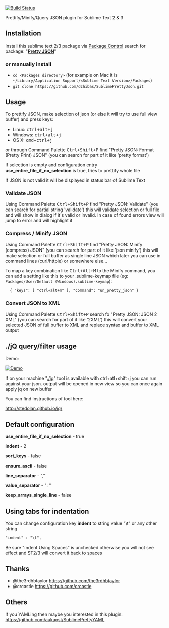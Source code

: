 [![Build Status](https://travis-ci.org/dzhibas/SublimePrettyJson.svg)](https://travis-ci.org/dzhibas/SublimePrettyJson)

Prettify/Minify/Query JSON plugin for Sublime Text 2 & 3

## Installation

Install this sublime text 2/3 package via [Package Control](https://sublime.wbond.net) search for package: "[**Pretty JSON**](https://sublime.wbond.net/packages/Pretty%20JSON)"

### or manually install

- `cd <Packages directory>`   (for example on Mac it is `~/Library/Application Support/<Sublime Text Version>/Packages`)
- `git clone https://github.com/dzhibas/SublimePrettyJson.git`

## Usage

To prettify JSON, make selection of json (or else it will try to use full view buffer) and press keys:

- Linux: <kbd>ctrl+alt+j</kbd>
- Windows: <kbd>ctrl+alt+j</kbd>
- OS X: <kbd>cmd+ctrl+j</kbd>

or through Command Palette <kbd>Ctrl+Shift+P</kbd> find "Pretty JSON: Format (Pretty Print) JSON" (you can search for part of it like 'pretty format')

If selection is empty and configuration entry **use_entire_file_if_no_selection** is true, tries to prettify whole file

If JSON is not valid it will be displayed in status bar of Sublime Text

### Validate JSON

Using Command Palette <kbd>Ctrl+Shift+P</kbd> find "Pretty JSON: Validate" (you can search for partial string 'validate') this will validate selection or full file and will show in dialog if it's valid or invalid. In case of found errors view will jump to error and will highlight it

### Compress / Minify JSON

Using Command Palette <kbd>Ctrl+Shift+P</kbd> find "Pretty JSON: Minify (compress) JSON" (you can search for part of it like 'json minify') this will make selection or full buffer as single line JSON which later you can use in command lines (curl/httpie) or somewhere else...

To map a key combination like <kbd>Ctrl+Alt+M</kbd> to the Minify command, you can add a setting like this to your .sublime-keymap file (eg: `Packages/User/Default (Windows).sublime-keymap`):

```
  { "keys": [ "ctrl+alt+m" ], "command": "un_pretty_json" }
```

### Convert JSON to XML

Using Command Palette <kbd>Ctrl+Shift+P</kbd> search fo "Pretty JSON: JSON 2 XML" (you can search for part of it like '2XML') this will convert your selected JSON of full buffer to XML and replace syntax and buffer to XML output

## ./jQ query/filter usage

Demo:

[![Demo](http://i.imgur.com/sw7Hrsp.gif?1)](http://i.imgur.com/sw7Hrsp.gif?1)

If on your machine "[./jq](http://stedolan.github.io/jq/)" tool is available with <kdb>ctrl+atl+shift+j</kdb> you can run against your json. output will be opened in new view so you can once again apply jq on new buffer

You can find instructions of tool here:

http://stedolan.github.io/jq/

## Default configuration

**use_entire_file_if_no_selection** - true

**indent** - 2

**sort_keys** - false

**ensure_ascii** - false

**line_separator** - ","

**value_separator** - ": "

**keep_arrays_single_line** - false

## Using tabs for indentation

You can change configuration key **indent** to string value "\t" or any other string

```
"indent" : "\t",
```

Be sure "Indent Using Spaces" is unchecked otherwise you will not see effect and ST2/3 will convert it back to spaces

## Thanks

- @the3rdhbtaylor https://github.com/the3rdhbtaylor
- @crcastle https://github.com/crcastle

## Others

If you YAMLing then maybe you interested in this plugin: https://github.com/aukaost/SublimePrettyYAML
